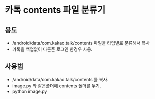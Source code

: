 # 카톡 contents 파일 분류기

## 용도
* /android/data/com.kakao.talk/contents 파일을 타입별로 분류해서 복사
* 카톡을 백업없이 다른폰 로그인 한경우 사용.

## 사용법
* /android/data/com.kakao.talk/contents 를 복사.
* image.py 와 같은폴더에 contents 폴더를 두기.
* python image.py
